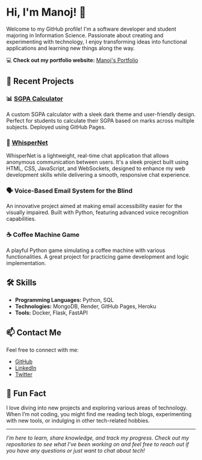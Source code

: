 # Hi, I'm Manoj! 👋

Welcome to my GitHub profile! I'm a software developer and student majoring in Information Science. Passionate about creating and experimenting with technology, I enjoy transforming ideas into functional applications and learning new things along the way.

💻 **Check out my portfolio website:** [Manoj's Portfolio](https://manojsvgit.github.io/Portfolio/)

## 🚀 Recent Projects

### 📊 [SGPA Calculator](https://manojsvgit.github.io/SGPA_Calculator/)
A custom SGPA calculator with a sleek dark theme and user-friendly design. Perfect for students to calculate their SGPA based on marks across multiple subjects. Deployed using GitHub Pages.

### 💬 [WhisperNet](https://whispernet-qq0p.onrender.com/)

WhisperNet is a lightweight, real-time chat application that allows anonymous communication between users. It's a sleek project built using HTML, CSS, JavaScript, and WebSockets, designed to enhance my web development skills while delivering a smooth, responsive chat experience.

### 🗣️ Voice-Based Email System for the Blind
An innovative project aimed at making email accessibility easier for the visually impaired. Built with Python, featuring advanced voice recognition capabilities.

### ☕ Coffee Machine Game
A playful Python game simulating a coffee machine with various functionalities. A great project for practicing game development and logic implementation.

## 🛠️ Skills

- **Programming Languages:** Python, SQL
- **Technologies:** MongoDB, Render, GitHub Pages, Heroku
- **Tools:** Docker, Flask, FastAPI

## 📫 Contact Me

Feel free to connect with me:

- [GitHub](https://github.com/manojsvgit)
- [LinkedIn](https://www.linkedin.com/in/manojsvgit/)
- [Twitter](https://x.com/manojpoojary0)

## 🎉 Fun Fact

I love diving into new projects and exploring various areas of technology. When I’m not coding, you might find me reading tech blogs, experimenting with new tools, or indulging in other tech-related hobbies.

---

*I’m here to learn, share knowledge, and track my progress. Check out my repositories to see what I’ve been working on and feel free to reach out if you have any questions or just want to chat about tech!*
